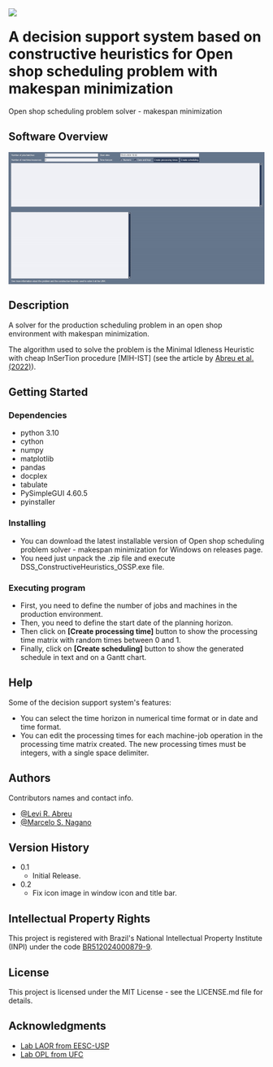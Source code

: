 <img align="left" width="220" src="https://raw.githubusercontent.com/levirabreu/DSS_ConstructiveHeuristics_OSSP/main/software_icon.ico" />

# A decision support system based on constructive heuristics for Open shop scheduling problem with makespan minimization

Open shop scheduling problem solver - makespan minimization

## Software Overview

<img align="center" width="800" src="https://github.com/levirabreu/DSS_ConstructiveHeuristics_OSSP/blob/main/OSSP_solver_software_overview.gif?raw=true" />

## Description

A solver for the production scheduling problem in an open shop environment with makespan minimization. 

The algorithm used to solve the problem is the Minimal Idleness Heuristic with cheap InSerTion procedure [MIH-IST] (see the article by [Abreu et al. (2022)](https://doi.org/10.1016/j.cor.2022.105744)).

## Getting Started

### Dependencies

* python 3.10
* cython
* numpy
* matplotlib
* pandas
* docplex
* tabulate
* PySimpleGUI 4.60.5
* pyinstaller

### Installing

* You can download the latest installable version of Open shop scheduling problem solver - makespan minimization for Windows on releases page.
* You need just unpack the .zip file and execute DSS_ConstructiveHeuristics_OSSP.exe file.

### Executing program

* First, you need to define the number of jobs and machines in the production environment.
* Then, you need to define the start date of the planning horizon.
* Then click on **[Create processing time]** button to show the processing time matrix with random times between 0 and 1.
* Finally, click on **[Create scheduling]** button to show the generated schedule in text and on a Gantt chart.

## Help

Some of the decision support system's features:

* You can select the time horizon in numerical time format or in date and time format.
* You can edit the processing times for each machine-job operation in the processing time matrix created. The new processing times must be integers, with a single space delimiter.

## Authors

Contributors names and contact info.
  
* [@Levi R. Abreu](https://scholar.google.com.br/citations?user=hbm0KAoAAAAJ)
* [@Marcelo S. Nagano](https://scholar.google.com.br/citations?user=3BFXZQoAAAAJ)

## Version History

* 0.1
    * Initial Release.
* 0.2
	* Fix icon image in window icon and title bar.
	
## Intellectual Property Rights

This project is registered with Brazil's National Intellectual Property Institute (INPI) under the code [BR512024000879-9](https://github.com/levirabreu/DSS_ConstructiveHeuristics_OSSP/blob/main/certificado_5120240008791711456278463.pdf).

## License

This project is licensed under the MIT License - see the LICENSE.md file for details.

## Acknowledgments

* [Lab LAOR from EESC-USP](http://www.laor.prod.eesc.usp.br/)
* [Lab OPL from UFC](http://www.opl.ufc.br/en/)